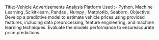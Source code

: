 Title:-Vehicle Advertisements Analysis
Platform Used :- Python, Machine Learning ,Scikit-learn, Pandas , Numpy , Matplotlib, Seaborn,
Objective: Develop a predictive model to estimate vehicle prices using provided features, including data preprocessing, feature engineering, and machine learning techniques. Evaluate the models performance to ensureaccurate price predictions.
